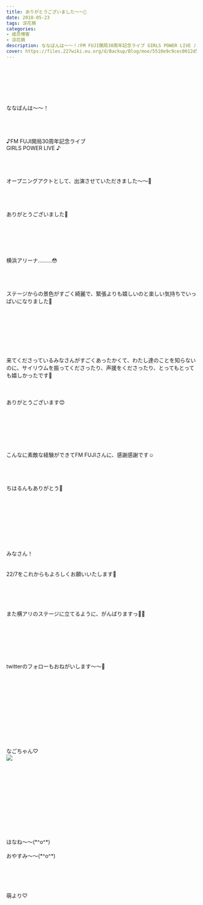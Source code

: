 ```yaml
---
title: ありがとうございました〜〜💓
date: 2018-05-23
tags: 涼花萌
categories: 
- 成员博客
- 涼花萌
description: ななばんは〜〜！♪FM FUJI開局30周年記念ライブ GIRLS POWER LIVE ♪オープニングアクトとして、出演させていただきました〜〜🤗ありがとうございました🤗...
cover: https://files.227wiki.eu.org/d/Backup/Blog/moe/5510e9c9cec0012d599ba32b16f7b.jpg 
---
```

<div class="blog_detail__main">
<br/>
<br/>
<br/>
<br/>
<br/>
<br/>
ななばんは〜〜！<br/>
<br/>
<br/>
<br/>
<br/>
♪FM FUJI開局30周年記念ライブ <br/>
GIRLS POWER LIVE ♪<br/>
<br/>
<br/>
<br/>
<br/>
オープニングアクトとして、出演させていただきました〜〜🤗<br/>
<br/>
<br/>
<br/>
<br/>
ありがとうございました🤗<br/>
<br/>
<br/>
<br/>
<br/>
<br/>
<br/>
横浜アリーナ………😳<br/>
<br/>
<br/>
<br/>
<br/>
ステージからの景色がすごく綺麗で、緊張よりも嬉しいのと楽しい気持ちでいっぱいになりました💓<br/>
<br/>
<br/>
<br/>
<br/>
<br/>
<br/>
<br/>
<br/>
来てくださっているみなさんがすごくあったかくて、わたし達のことを知らないのに、サイリウムを振ってくださったり、声援をくださったり、とってもとっても嬉しかったです💓<br/>
<br/>
<br/>
<br/>
ありがとうございます😊<br/>
<br/>
<br/>
<br/>
<br/>
<br/>
<br/>
<br/>
こんなに素敵な経験ができてFM FUJIさんに、感謝感謝です☺️<br/>
<br/>
<br/>
<br/>
<br/>
ちはるんもありがとう💓<br/>
<br/>
<br/>
<br/>
<br/>
<br/>
<br/>
<br/>
<br/>
<br/>
みなさん！<br/>
<br/>
<br/>
22/7をこれからもよろしくお願いいたします💓<br/>
<br/>
<br/>
<br/>
<br/>
<br/>
また横アリのステージに立てるように、がんばりますっ💪🏻<br/>
<br/>
<br/>
<br/>
<br/>
<br/>
<br/>
<br/>
twitterのフォローもおねがいします〜〜💓<br/>
<br/>
<br/>
<br/>
<br/>
<br/>
<br/>
<br/>
<br/>
<br/>
<br/>
<br/>
<br/>
なごちゃん♡<br/>
<img src="https://files.227wiki.eu.org/d/Backup/Blog/moe/5510e9c9cec0012d599ba32b16f7b.jpg"><br/>
<br/>
<br/>
<br/>
<br/>
<br/>
<br/>
<br/>
<br/>
<br/>
<br/>
<br/>
<br/>
ほなね〜〜(*^o^*)<br/>
<br/>
おやすみ〜〜(*^o^*)<br/>
<br/>
<br/>
<br/>
<br/>
<br/>
萌より♡
<!--twitter-->

<!--//twitter-->
</img></div>